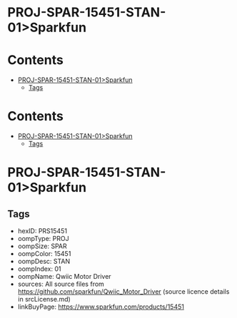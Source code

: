
PROJ-SPAR-15451-STAN-01>Sparkfun
================================

Contents
========

* [PROJ-SPAR-15451-STAN-01>Sparkfun](#proj-spar-15451-stan-01sparkfun)
	* [Tags](#tags)

Contents
========

* [PROJ-SPAR-15451-STAN-01>Sparkfun](#proj-spar-15451-stan-01sparkfun)
	* [Tags](#tags)

# PROJ-SPAR-15451-STAN-01>Sparkfun

## Tags

- hexID: PRS15451
- oompType: PROJ
- oompSize: SPAR
- oompColor: 15451
- oompDesc: STAN
- oompIndex: 01
- oompName: Qwiic Motor Driver
- sources: All source files from https://github.com/sparkfun/Qwiic_Motor_Driver (source licence details in srcLicense.md)
- linkBuyPage: https://www.sparkfun.com/products/15451
